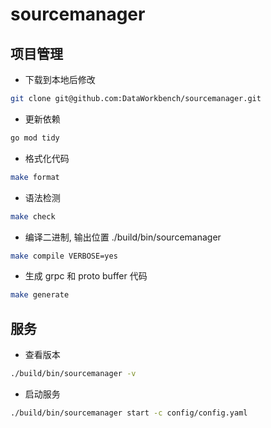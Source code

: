 # sourcemanager

## 项目管理
- 下载到本地后修改
```bash 
git clone git@github.com:DataWorkbench/sourcemanager.git
```

- 更新依赖
```bash
go mod tidy
```

- 格式化代码
```bash
make format
```

- 语法检测
```bash
make check
```

- 编译二进制, 输出位置 ./build/bin/sourcemanager
```bash
make compile VERBOSE=yes
```

- 生成 grpc 和 proto buffer 代码
```bash
make generate
```

## 服务
- 查看版本
```bash 
./build/bin/sourcemanager -v
```

- 启动服务
```bash
./build/bin/sourcemanager start -c config/config.yaml
```

